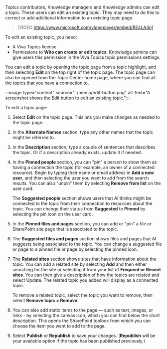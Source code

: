 Topics contributors, Knowledge managers and Knowledge admins can edit a topic. These users can edit an existing topic. They may need to do this to correct or add additional information to an existing topic page. 

>[VIDEO https://www.microsoft.com/videoplayer/embed/RE4LA4n]

To edit an existing topic, you need:
- A Viva Topics license 
- Permissions to **Who can create or edit topics**. Knowledge admins can give users this permission in the Viva Topics topic permissions settings.

You can edit a topic by opening the topic page from a topic highlight, and then selecting **Edit** on the top right of the topic page. The topic page can also be opened from the Topic Center home page, where you can find all the topics that you have a connection to. 

:::image type="content" source="../media/edit-button.png" alt-text="A screenshot shows the Edit button to edit an existing topic.":::

To edit a topic page:

1. Select **Edit** on the topic page. This lets you make changes as needed to the topic page. 
2. In the **Alternate Names** section, type any other names that the topic might be referred to. 
3. In the **Description** section, type a couple of sentences that describes the topic. Or if a description already exists, update it if needed. 
4. In the **Pinned people** section, you can "pin" a person to show them as having a connection the topic (for example, an owner of a connected resource). Begin by typing their name or email address in **Add a new user**, and then selecting the user you want to add from the search results. You can also "unpin" them by selecting **Remove from list** on the user card. 

   The **Suggested people** section shows users that AI thinks might be connected to the topic from their connection to resources about the topic. You can change their status from **Suggested** to **Pinned** by selecting the pin icon on the user card. 
5. In the **Pinned files and pages** section, you can add or "pin" a file or SharePoint site page that is associated to the topic. 
6. The **Suggested files and pages** section shows files and pages that AI suggests being associated to the topic. You can change a suggested file or page to a pinned file or page by selecting the pinned icon. 
7. The **Related sites** section shows sites that have information about the topic. You can add a related site by selecting **Add** and then either searching for the site or selecting it from your list of **Frequent or Recent sites**. You can then give a description of how the topics are related and select Update. The related topic you added will display as a connected topic. 

   To remove a related topic, select the topic you want to remove, then select **Remove topic > Remove**. 
8. You can also add static items to the page — such as text, images, or links - by selecting the canvas icon, which you can find below the short description. This opens the SharePoint toolbox from which you can choose the item you want to add to the page. 
9. Select **Publish** or **Republish** to save your changes. (**Republish** will be your available option if the topic has been published previously.) 